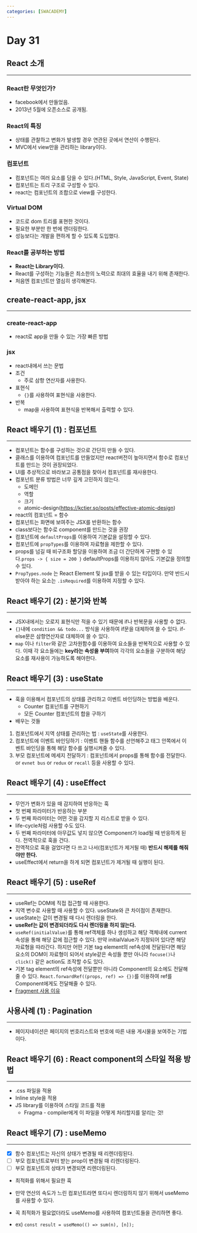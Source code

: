 ```yaml
---
categories: [SWACADEMY]
---
```


# Day 31

## React 소개

---

### React란 무엇인가?
- facebook에서 만들었음.
- 2013년 5월에 오픈소스로 공개됨.
### React의 특징
- 상태를 관찰하고 변화가 발생할 경우 연관된 곳에서 연산이 수행된다.
- MVC에서 view만을 관리하는 library이다.
### 컴포넌트
- 컴포넌트는 여러 요소를 담을 수 있다.(HTML, Style, JavaScript, Event, State)
- 컴포넌트는 트리 구조로 구성할 수 있다.
- react는 컴포넌트의 조합으로 view를 구성한다.
### Virtual DOM
- 코드로 dom 트리를 표현한 것이다.
- 필요한 부분만 한 번에 렌더링한다.
- 성능보다는 개발을 편하게 할 수 있도록 도입했다.
### React를 공부하는 방법
- **React는 Library이다.**
- React를 구성하는 기능들은 최소한의 노력으로 최대의 효율을 내기 위해 존재한다.
- 처음엔 컴포넌트만 열심히 생각해본다.

## create-react-app, jsx

---

### create-react-app

- react로 app을 만들 수 있는 가장 빠른 방법

### jsx

- react내에서 쓰는 문법
- 조건
  - 주로 삼항 연산자를 사용한다.
- 표현식
  - `{}`를 사용하여 표현식을 사용한다.
- 반복
  - map을 사용하여 표현식을 반복해서 출력할 수 있다.

## React 배우기 (1) : 컴포넌트

---

- 컴포넌트는 함수를 구성하는 것으로 간단히 만들 수 있다.
- 클래스를 이용하여 컴포넌트를 만들었지만 react버전이 높아지면서 함수로 컴포넌트를 만드는 것이 권장되었다.
- UI를 추상적으로 바라보고 공통점을 찾아서 컴포넌트를 재사용한다.
- 컴포넌트 분류 방법은 너무 깊게 고민하지 않는다.
  - 도메인
  - 역할
  - 크기
  - atomic-design(https://kctier.so/posts/effective-atomic-design)
- react의 컴포넌트 = 함수
- 컴포넌트는 화면에 보여주는 JSX를 반환하는 함수
- class보다는 함수로 component를 만드는 것을 권장
- 컴포넌트에 `defaultProps`를 이용하여 기본값을 설정할 수 있다.
- 컴포넌트에 `propTypes`를 이용하여 자료형을 제한할 수 있다.
- props를 넘길 때 비구조화 할당을 이용하여 조금 더 간단하게 구현할 수 있다.`props -> { size = 200 }` defaultProps를 이용하지 않아도 기본값을 정의할 수 있다.
- `PropTypes.node` 는 React Element 및 jsx를 받을 수 있는 타입이다. 만약 반드시 받아야 하는 요소는 `.isRequired`를 이용하여 지정할 수 있다.

## React 배우기 (2) : 분기와 반복

---

- JSX내에서는 오로지 표현식만 적을 수 있기 때문에 if나 반복문을 사용할 수 없다.
- `{}`내에 `condition && todo...` 방식을 사용하여 if문을 대체하여 쓸 수 있다. if-else문은 삼항연산자로 대체하여 쓸 수 있다.
- `map` 이나 `filter`와 같은 고차원함수를 이용하여 요소들을 반복적으로 사용할 수 있다. 이때 각 요소들에는 **key라는 속성을 부여**하여 각각의 요소들을 구분하여 해당 요소를 재사용이 가능하도록 해야한다.

## React 배우기 (3) : useState

---

- 훅을 이용해서 컴포넌트의 상태를 관리하고 이벤트 바인딩하는 방법을 배운다.
  - Counter 컴포넌트를 구현하기
  - 모든 Counter 컴포넌트의 합을 구하기
- 배우는 것들
1. 컴포넌트에서 지역 상태를 관리하는 법 : `useState`를 사용한다.
2. 컴포넌트에 이벤트 바인딩하기 : 이벤트 핸들 함수를 선언해주고 태그 안쪽에서 이벤트 바인딩을 통해 해당 함수를 실행시켜줄 수 있다.
3. 부모 컴포넌트에 메세지 전달하기 : 컴포넌트에서 props를 통해 함수를 전달한다. or `evnet bus` or `redux` or `recall` 등을 사용할 수 있다.


## React 배우기 (4) : useEffect

---
- 무언가 변화가 있을 때 감지하여 반응하는 훅
- 첫 번째 파라미터가 반응하는 부분
- 두 번째 파라미터는 어떤 것을 감지할 지 리스트로 받을 수 있다.
- life-cycle처럼 사용할 수도 있다.
- 두 번째 파라미터에 아무값도 넣지 않으면 Component가 load될 때 반응하게 된다. 전역적으로 훅을 건다.
- 전역적으로 훅을 걸었다면 다 쓰고 나서(컴포넌트가 제거될 때) **반드시 해제를 해줘야만 한다.**
- useEffect에서 return을 하게 되면 컴포넌트가 제거될 때 실행이 된다.

## React 배우기 (5) : useRef

---
- useRef는 DOM에 직접 접근할 때 사용한다.
- 지역 변수로 사용할 때 사용할 수 있다. useState와 큰 차이점이 존재한다.
- useState는 값이 변경될 때 다시 렌더링을 한다.
- **useRef는 값이 변경되더라도 다시 렌더링을 하지 않는다.**
- `useRef(initialValue)`를 통해 ref객체를 하나 생성하고 해당 객체내에 current 속성을 통해 해당 값에 접근할 수 있다. 만약 initialValue가 지정되어 있다면 해당 자료형을 따라간다. 하지만 어떤 기본 tag element의 ref속성에 전달된다면 해당 요소의 DOM이 자료형이 되어서 style같은 속성들 뿐만 아니라 `focuse()`나 `click()` 같은 action도 조작할 수도 있다. 
- 기본 tag element의 ref속성에 전달뿐만 아니라 Component의 요소에도 전달해줄 수 있다. `React.forwardRef((props, ref) => {})`를 이용하여 ref를 Component에게도 전달해줄 수 있다.
- [Fragment 사용 이유](https://velog.io/@lilyoh/React-Fragments-%EC%82%AC%EC%9A%A9%EC%9D%B4%EC%9C%A0-%EB%B0%8F-%EC%82%AC%EC%9A%A9%EB%B2%95)

## 사용사례 (1) : Pagination

---

- 페이지네이션은 페이지의 번호리스트와 번호에 따른 내용 게시물을 보여주는 기법이다.

## React 배우기 (6) : React component의 스타일 적용 방법

---

- .css 파일을 적용
- Inline style을 적용
- JS library를 이용하여 스타일 코드를 적용
  - Fragma - compiler에게 이 파일을 어떻게 처리할지를 알리는 것!

## React 배우기 (7) : useMemo

---

- [x] 함수 컴포넌트는 자신의 상태가 변경될 때 리렌더링된다.
- [ ] 부모 컴포넌트로부터 받는 prop이 변경될 때 리렌더링된다.
- [ ] 부모 컴포넌트의 상태가 변경되면 리렌더링된다.

- 최적화를 위해서 필요한 훅
- 만약 연산의 속도가 느린 컴포넌트라면 또다시 렌더링하지 않기 위해서 useMemo를 사용할 수 있다.
- 꼭 최적화가 필요없더라도 useMemo를 사용하여 컴포넌트들을 관리하면 좋다.

- ex) `const result = useMemo(() => sum(n), [n]);`